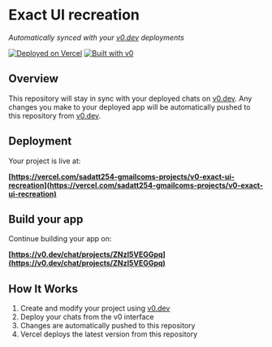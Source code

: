 # Exact UI recreation

*Automatically synced with your [v0.dev](https://v0.dev) deployments*

[![Deployed on Vercel](https://img.shields.io/badge/Deployed%20on-Vercel-black?style=for-the-badge&logo=vercel)](https://vercel.com/sadatt254-gmailcoms-projects/v0-exact-ui-recreation)
[![Built with v0](https://img.shields.io/badge/Built%20with-v0.dev-black?style=for-the-badge)](https://v0.dev/chat/projects/ZNzl5VEGGpq)

## Overview

This repository will stay in sync with your deployed chats on [v0.dev](https://v0.dev).
Any changes you make to your deployed app will be automatically pushed to this repository from [v0.dev](https://v0.dev).

## Deployment

Your project is live at:

**[https://vercel.com/sadatt254-gmailcoms-projects/v0-exact-ui-recreation](https://vercel.com/sadatt254-gmailcoms-projects/v0-exact-ui-recreation)**

## Build your app

Continue building your app on:

**[https://v0.dev/chat/projects/ZNzl5VEGGpq](https://v0.dev/chat/projects/ZNzl5VEGGpq)**

## How It Works

1. Create and modify your project using [v0.dev](https://v0.dev)
2. Deploy your chats from the v0 interface
3. Changes are automatically pushed to this repository
4. Vercel deploys the latest version from this repository